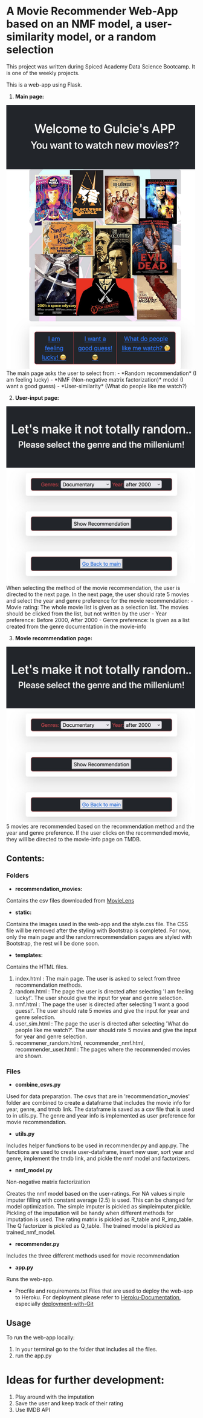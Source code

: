 # A Movie Recommender Web-App based on an NMF model, a user-similarity model, or a random selection

This project was written during Spiced Academy Data Science Bootcamp. 
It is one of the weekly projects.

This is a web-app using Flask. 

1. **Main page:**
<img src="https://github.com/gulcinvardar/movie_recommender/blob/main/example_images_of_pages/main_page.jpg" width="500" alt="Main Page">
The main page asks the user to select from:
- *Random recommendation* (I am feeling lucky)
- *NMF (Non-negative matrix factorization)* model (I want a good guess)
- *User-similarity* (What do people like me watch?)

2. **User-input page:**
<img src="https://github.com/gulcinvardar/movie_recommender/blob/main/example_images_of_pages/user_input_page.jpg" width="500" alt="Example User-Input page">
When selecting the method of the movie recommendation, the user is directed to the next page.
In the next page, the user should rate 5 movies and select the year and genre preference for the movie recommendation:
- Movie rating: The whole movie list is given as a selection list. 
The movies should be clicked from the list, but not written by the user
- Year preference: Before 2000, After 2000
- Genre preference: Is given as a list created from the genre documentation in the movie-info

3. **Movie recommendation page:**
<img src="https://github.com/gulcinvardar/movie_recommender/blob/main/example_images_of_pages/recommendation_page.jpg" width="500" alt="Example Recommendation page">
5 movies are recommended based on the recommendation method and the year and genre preference. 
If the user clicks on the recommended movie, they will be directed to the movie-info page on TMDB.
<br />

## Contents:

### Folders

- **recommendation_movies:**

Contains the csv files downloaded from [MovieLens](http://movielens.org)

- **static:**

Contains the images used in the web-app and the style.css file. 
The CSS file will be removed after the styling with Bootstrap is completed. 
For now, only the main page and the randomrecommendation pages are styled with Bootstrap, the rest will be done soon.

- **templates:**

Contains the HTML files. 
1. index.html : The main page. The user is asked to select from three recommendation methods.
2. random.html : The page the user is directed after selecting 'I am feeling lucky!'. 
The user should give the input for year and genre selection.
3. nmf.html : The page the user is directed after selecting 'I want a good guess!'. 
The user should rate 5 movies and give the input for year and genre selection.
4. user_sim.html : The page the user is directed after selecting 'What do people like me watch?'. 
The user should rate 5 movies and give the input for year and genre selection.
5. recommener_random.html, recommender_nmf.html, recommender_user.html : The pages where the recommended movies are shown.


### Files

- **combine_csvs.py**

Used for data preparation. 
The csvs that are in 'recommendation_movies' folder are combined to create a dataframe that includes the movie info for year, genre, and tmdb link.
The dataframe is saved as a csv file that is used to in utils.py. 
The genre and year info is implemented as user preference for movie recommendation.

- **utils.py**

Includes helper functions to be used in recommender.py and app.py. 
The functions are used to create user-dataframe, insert new user, sort year and genre, implement the tmdb link, and pickle the nmf model and factorizers.

- **nmf_model.py**

Non-negative matrix factorization

Creates the nmf model based on the user-ratings. 
For NA values simple imputer filling with constant average (2.5) is used. This can be changed for model optimization. 
The simple imputer is pickled as simpleimputer.pickle. Pickling of the imputation will be handy when different methods for imputation is used.
The rating matrix is pickled as R_table and R_imp_table. The Q factorizer is pickled as Q_table. The trained model is pickled as trained_nmf_model.

- **recommender.py**

Includes the three different methods used for movie recommendation

- **app.py**

Runs the web-app.

- Procfile and requirements.txt 
Files that are used to deploy the web-app to Heroku. 
For deployment please refer to [Heroku-Documentation](https://devcenter.heroku.com/categories/reference), especially [deployment-with-Git](https://devcenter.heroku.com/categories/deploying-with-git)

## Usage

To run the web-app locally: 
1. In your terminal go to the folder that includes all the files.
2. run the app.py

# Ideas for further development:

1. Play around with the imputation
2. Save the user and keep track of their rating 
3. Use IMDB API 